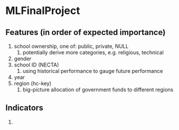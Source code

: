 # MLFinalProject
## Features (in order of expected importance)
1. school ownership, one of: public, private, NULL  
    1. potentially derive more categories, e.g. religious, technical
1. gender
1. school ID (NECTA)  
    1. using historical performance to gauge future performance
1. year
1. region (hc-key)  
    1. big-picture allocation of government funds to different regions

## Indicators
1. 
